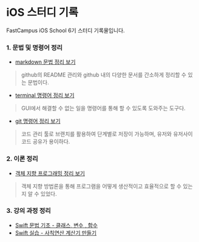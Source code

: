 # iOS 스터디 기록

FastCampus iOS School 6기 스터디 기록물입니다.


### 1. 문법 및 명령어 정리
*  [markdown 문법 정리 보기](/Class/markdown_study.md "markdown 문법 정리")
  > github의 README 관리와 github 내의 다양한 문서를 간소하게 정리할 수 있는 문법이다.
 
*  [terminal 명령어 정리 보기](/Class/terminal_study.md "terminal 명령어 정리")
  > GUI에서 해결할 수 없는 일을 명령어를 통해 할 수 있도록 도와주는 도구다.

*  [git 명령어 정리 보기](/Class/git_study.md "git 명령어 정리")
  > 코드 관리 툴로 브랜치를 활용하여 단계별로 저장이 가능하며, 유저와 유저사이 코드 공유가 용이하다.

### 2. 이론 정리
*  [객체 지향 프로그래밍 정리 보기](/Class/180110_programing.md "객체 지향 프로그래밍 정리 ")
  > 객체 지향 방법론을 통해 프로그램을 어떻게 생산적이고 효율적으로 할 수 있는지 알 수 있었다.

### 3. 강의 과정 정리
*  [Swift 문법 기초 - 클래스, 변수 , 함수](/Practice/180111_functest.md "Swift 문법 기초 - 18.01.11")
*  [Swift 실습 - 사칙연산 계산기 만들기](/Practice/180112_calculator.md "Swift 실습 - 18.01.12")